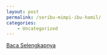 ```yaml
---
layout: post
permalink: /seribu-mimpi-ibu-hamil/
categories:
    - Uncategorized
---
```


[Baca Selengkapnya](/04)